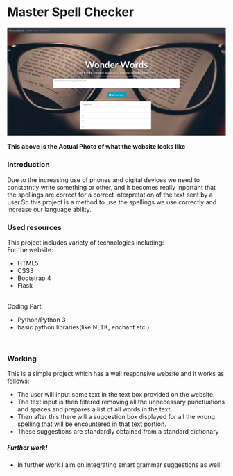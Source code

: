 # Master Spell Checker

![alt text](https://github.com/ayushi911/Spell-Checker/blob/master/project.png?raw=true)

<b> This above is the Actual Photo of what the website looks like</b>

### Introduction 
Due to the increasing use of phones and digital devices we need to constatntly write something or other, and it becomes
really inportant that the spellings are correct for a correct interpretation of the text sent by a user.So this project is a method to use the spellings we use 
correctly and increase our language ability.

### Used resources
This project includes variety of technologies including:<br>
For the website:
- HTML5
- CSS3
- Bootstrap 4
- Flask
<br>
Coding Part:

- Python/Python 3
- basic python libraries(like NLTK, enchant etc.)

<br>

### Working
This is a simple project which has a well responsive website and it works as follows:
- The user will input some text in the text box provided on the website.
- The text input is then filtered removing all the unnecessary punctuations and spaces and prepares a list of all words in the text.
- Then after this there will a suggestion box displayed for all the wrong spelling that will be encountered in that text portion.
- These suggestions are standardly obtained from a standard dictionary

##### Further work!
- In further work I aim on integrating smart grammar suggestions as well!
